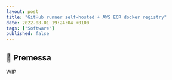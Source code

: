 ```yaml
---
layout: post
title: "GitHub runner self-hosted + AWS ECR docker registry"
date: 2022-08-01 19:24:04 +0100
tags: ["Software"]
published: false
---
```


## :floppy_disk: Premessa

WIP

